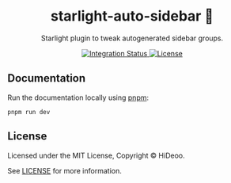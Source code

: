 <div align="center">
  <h1>starlight-auto-sidebar 🔧</h1>
  <p>Starlight plugin to tweak autogenerated sidebar groups.</p>
</div>

<div align="center">
  <a href="https://github.com/HiDeoo/starlight-auto-sidebar/actions/workflows/integration.yml">
    <img alt="Integration Status" src="https://github.com/HiDeoo/starlight-auto-sidebar/actions/workflows/integration.yml/badge.svg" />
  </a>
  <a href="https://github.com/HiDeoo/starlight-auto-sidebar/blob/main/LICENSE">
    <img alt="License" src="https://badgen.net/github/license/HiDeoo/starlight-auto-sidebar" />
  </a>
  <br />
</div>

## Documentation

Run the documentation locally using [pnpm](https://pnpm.io):

```shell
pnpm run dev
```

## License

Licensed under the MIT License, Copyright © HiDeoo.

See [LICENSE](https://github.com/HiDeoo/starlight-auto-sidebar/blob/main/LICENSE) for more information.
